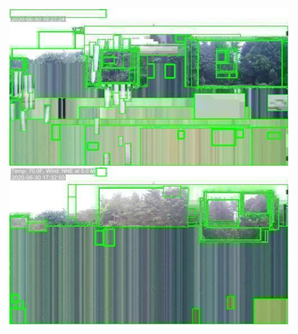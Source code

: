 ![20200630-162641-165646](in/20200630/20200630-162641-165646_0_.jpg)
![20200630-165651-172656](in/20200630/20200630-165651-172656_0_.jpg)
